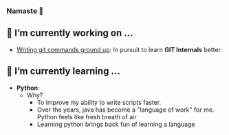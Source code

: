 ### Namaste 🙏



## 🔭 I’m currently working on ...
- [Writing git commands ground up](https://github.com/ajaypremshankar/py-git): In pursuit to learn **GIT Internals** better.



## 🌱 I’m currently learning ...
- **Python**:
  - Why?
    -  To improve my ability to write scripts faster.
    -  Over the years, java has become a "language of work" for me. Python feels like fresh breath of air
    -  Learning python brings back fun of learning a language 

<!--
**ajaypremshankar/ajaypremshankar** is a ✨ _special_ ✨ repository because its `README.md` (this file) appears on your GitHub profile.

Here are some ideas to get you started:

- 🔭 I’m currently working on ...
- 🌱 I’m currently learning ...
- 👯 I’m looking to collaborate on ...
- 🤔 I’m looking for help with ...
- 💬 Ask me about ...
- 📫 How to reach me: ...
- 😄 Pronouns: ...
- ⚡ Fun fact: ...
-->
